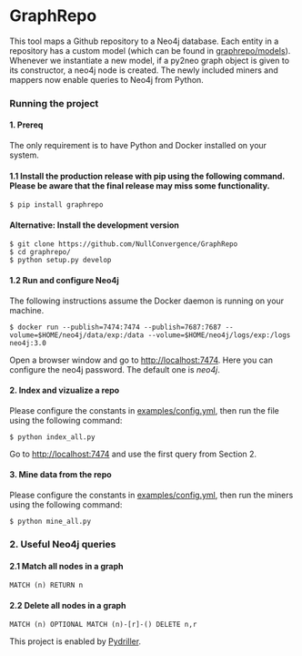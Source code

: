 # GraphRepo

This tool maps a Github repository to a Neo4j database. Each entity in a repository has a custom model (which can be found in [graphrepo/models](https://github.com/NullConvergence/GraphRepo/tree/develop/graphrepo/models)).
Whenever we instantiate a new model, if a py2neo graph object is given to its constructor, a neo4j node is created.
The newly included miners and mappers now enable queries to Neo4j from Python.

###  Running the project

#### 1. Prereq
The only requirement is to have Python and Docker installed on your system.

#### 1.1 Install the production release with pip using the following command. Please be aware that the final release may miss some functionality.

```
$ pip install graphrepo
```

#### Alternative: Install the development version
```
$ git clone https://github.com/NullConvergence/GraphRepo
$ cd graphrepo/
$ python setup.py develop
```


#### 1.2 Run and configure Neo4j

The following instructions assume the Docker daemon is running on your machine.

```
$ docker run --publish=7474:7474 --publish=7687:7687 --volume=$HOME/neo4j/data/exp:/data --volume=$HOME/neo4j/logs/exp:/logs neo4j:3.0
```

Open a browser window and go to [http://localhost:7474](http://localhost:7474). Here you can configure the neo4j password.
The default one is *neo4j*.



#### 2. Index and vizualize a repo

Please configure the constants in [examples/config.yml](https://github.com/NullConvergence/GraphRepo/blob/develop/examples/config.yml), then run the file using the
following command:

```
$ python index_all.py
```

Go to [http://localhost:7474](http://localhost:7474) and use the first query from Section 2.


#### 3. Mine data from the repo
Please configure the constants in [examples/config.yml](https://github.com/NullConvergence/GraphRepo/blob/develop/examples/config.yml), then run the miners using the
following command:

```
$ python mine_all.py
```




### 2. Useful Neo4j queries

#### 2.1 Match all nodes in a graph
```
MATCH (n) RETURN n
```


#### 2.2 Delete all nodes in a graph

```
MATCH (n) OPTIONAL MATCH (n)-[r]-() DELETE n,r
```



This project is enabled by [Pydriller](https://github.com/ishepard/pydriller).
